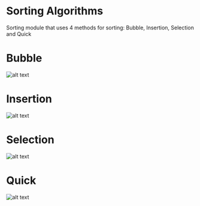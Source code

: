 # Sorting Algorithms
Sorting module that uses 4 methods for sorting: Bubble, Insertion, Selection and Quick

# Bubble
![alt text](https://www.simplilearn.com/ice9/free_resources_article_thumb/Bubble-Sort-Algorithm-Soni/working-of-bubble-sort-algorithm2.png)

# Insertion
![alt text](https://he-s3.s3.amazonaws.com/media/uploads/46bfac9.png)

# Selection
![alt text](https://he-s3.s3.amazonaws.com/media/uploads/2888f5b.png)

# Quick
![alt text](https://www.geeksforgeeks.org/wp-content/uploads/gq/2014/01/QuickSort2.png)